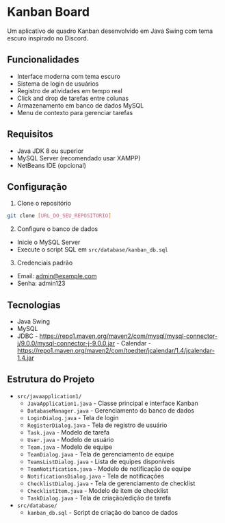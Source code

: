 # Kanban Board

Um aplicativo de quadro Kanban desenvolvido em Java Swing com tema escuro inspirado no Discord.

## Funcionalidades

- Interface moderna com tema escuro
- Sistema de login de usuários
- Registro de atividades em tempo real
- Click and drop de tarefas entre colunas
- Armazenamento em banco de dados MySQL
- Menu de contexto para gerenciar tarefas

## Requisitos

- Java JDK 8 ou superior
- MySQL Server (recomendado usar XAMPP)
- NetBeans IDE (opcional)

## Configuração

1. Clone o repositório
```bash
git clone [URL_DO_SEU_REPOSITORIO]
```

2. Configure o banco de dados
- Inicie o MySQL Server
- Execute o script SQL em `src/database/kanban_db.sql`

3. Credenciais padrão
- Email: admin@example.com
- Senha: admin123

## Tecnologias

- Java Swing
- MySQL
- JDBC - https://repo1.maven.org/maven2/com/mysql/mysql-connector-j/9.0.0/mysql-connector-j-9.0.0.jar - Calendar - https://repo1.maven.org/maven2/com/toedter/jcalendar/1.4/jcalendar-1.4.jar

## Estrutura do Projeto

- `src/javaapplication1/`
  - `JavaApplication1.java` - Classe principal e interface Kanban
  - `DatabaseManager.java` - Gerenciamento do banco de dados
  - `LoginDialog.java` - Tela de login
  - `RegisterDialog.java` - Tela de registro de usuário
  - `Task.java` - Modelo de tarefa
  - `User.java` - Modelo de usuário
  - `Team.java` - Modelo de equipe
  - `TeamDialog.java` - Tela de gerenciamento de equipe
  - `TeamsListDialog.java` - Lista de equipes disponíveis
  - `TeamNotification.java` - Modelo de notificação de equipe
  - `NotificationsDialog.java` - Tela de notificações
  - `ChecklistDialog.java` - Tela de gerenciamento de checklist
  - `ChecklistItem.java` - Modelo de item de checklist
  - `TaskDialog.java` - Tela de criação/edição de tarefa
- `src/database/`
  - `kanban_db.sql` - Script de criação do banco de dados
